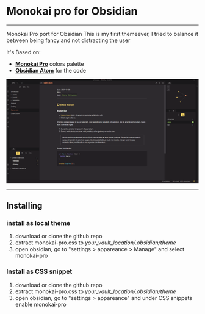 # Monokai pro for Obsidian

---

Monokai Pro port for Obsidian
This is my first themeever, I tried to balance it between being fancy and not distracting the user

It's Based on:

- **[Monokai Pro](https://monokai.pro/)** colors palette
- **[Obsidian Atom](https://github.com/kognise/obsidian-atom)** for the code

![Screenshot](snapshot.png)

---

## Installing

### install as local theme

1. download or clone the github repo
2. extract monokai-pro.css to _your_vault_location/.obsidian/theme_
3. open obsidian, go to "settings > appareance > Manage" and select monokai-pro

### Install as CSS snippet

1. download or clone the github repo
2. extract monokai-pro.css to _your_vault_location/.obsidian/theme_
3. open obsidian, go to "settings > appareance" and under CSS snippets enable monokai-pro
